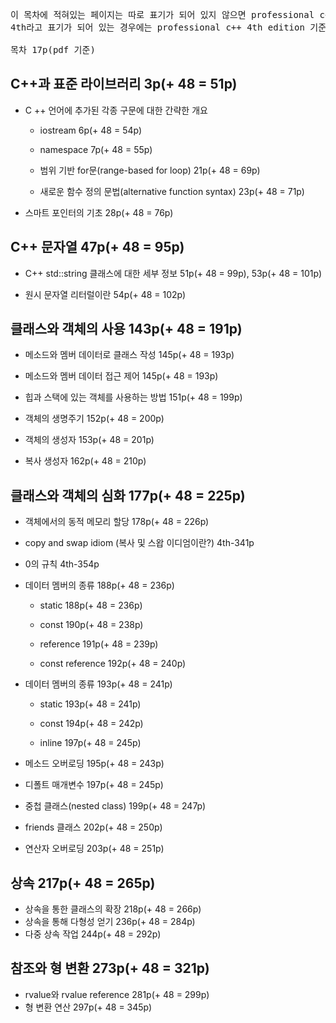 <pre>
이 목차에 적혀있는 페이지는 따로 표기가 되어 있지 않으면 professional c++ 3rd edition 기준이며,
4th라고 표기가 되어 있는 경우에는 professional c++ 4th edition 기준입니다.

목차 17p(pdf 기준)
</pre>

C++과 표준 라이브러리 3p(+ 48 = 51p)
------
* C ++ 언어에 추가된 각종 구문에 대한 간략한 개요

  * iostream 6p(+ 48 = 54p)
 
  * namespace 7p(+ 48 = 55p)
 
  * 범위 기반 for문(range-based for loop) 21p(+ 48 = 69p)
 
  * 새로운 함수 정의 문법(alternative function syntax) 23p(+ 48 = 71p)
 
* 스마트 포인터의 기초 28p(+ 48 = 76p)

C++ 문자열 47p(+ 48 = 95p)
------
* C++ std::string 클래스에 대한 세부 정보 51p(+ 48 = 99p), 53p(+ 48 = 101p)

* 원시 문자열 리터럴이란 54p(+ 48 = 102p)

클래스와 객체의 사용 143p(+ 48 = 191p)
------
* 메소드와 멤버 데이터로 클래스 작성 145p(+ 48 = 193p)

* 메소드와 멤버 데이터 접근 제어 145p(+ 48 = 193p)

* 힙과 스택에 있는 객체를 사용하는 방법 151p(+ 48 = 199p)

* 객체의 생명주기 152p(+ 48 = 200p)

* 객체의 생성자 153p(+ 48 = 201p)

* 복사 생성자 162p(+ 48 = 210p)

클래스와 객체의 심화 177p(+ 48 = 225p)
------
* 객체에서의 동적 메모리 할당 178p(+ 48 = 226p)

* copy and swap idiom (복사 및 스왑 이디엄이란?) 4th-341p

* 0의 규칙 4th-354p

* 데이터 멤버의 종류 188p(+ 48 = 236p)
  * static 188p(+ 48 = 236p)
  
  * const 190p(+ 48 = 238p)
  
  * reference 191p(+ 48 = 239p)
  
  * const reference 192p(+ 48 = 240p)

* 데이터 멤버의 종류 193p(+ 48 = 241p)
	* static 193p(+ 48 = 241p)
  
	* const 194p(+ 48 = 242p)
  
	* inline 197p(+ 48 = 245p)

* 메소드 오버로딩 195p(+ 48 = 243p)
* 디폴트 매개변수 197p(+ 48 = 245p)
* 중첩 클래스(nested class) 199p(+ 48 = 247p)
* friends 클래스 202p(+ 48 = 250p)
* 연산자 오버로딩 203p(+ 48 = 251p)

상속 217p(+ 48 = 265p)
------
* 상속을 통한 클래스의 확장 218p(+ 48 = 266p)
* 상속을 통해 다형성 얻기  236p(+ 48 = 284p)
* 다중 상속 작업 244p(+ 48 = 292p)

참조와 형 변환 273p(+ 48 = 321p)
------
* rvalue와 rvalue reference 281p(+ 48 = 299p)
* 형 변환 연산 297p(+ 48 = 345p)
